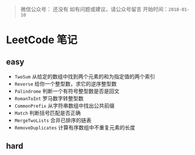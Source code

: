 >微信公众号： 还没有
如有问题或建议，请公众号留言
开始时间：`2018-01-10`


# LeetCode 笔记
## easy
- `TwoSum` 从给定的数组中找到两个元素的和为指定值的两个索引
- `Reverse` 给你一个整型数，求它的逆序整型数
- `Palindrome` 判断一个有符号整型数是否是回文
- `RomanToInt` 罗马数字转整型数
- `CommonPrefix` 从字符串数组中找出公共前缀
- `Match`  判断括号匹配是否正确
- `MergeTwoLists` 合并已排序的链表
- `RemoveDuplicates` 计算有序数组中不重复元素的长度
## hard